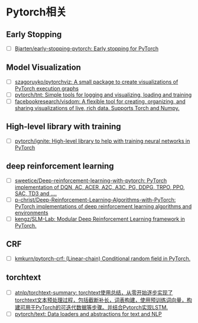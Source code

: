 # Pytorch相关

## Early Stopping

- [ ] [Bjarten/early-stopping-pytorch: Early stopping for PyTorch](https://github.com/Bjarten/early-stopping-pytorch)

## Model Visualization

- [ ] [szagoruyko/pytorchviz: A small package to create visualizations of PyTorch execution graphs](https://github.com/szagoruyko/pytorchviz)
- [ ] [pytorch/tnt: Simple tools for logging and visualizing, loading and training](https://github.com/pytorch/tnt)
- [ ] [facebookresearch/visdom: A flexible tool for creating, organizing, and sharing visualizations of live, rich data. Supports Torch and Numpy.](https://github.com/facebookresearch/visdom)

## High-level library with training

- [ ] [pytorch/ignite: High-level library to help with training neural networks in PyTorch](https://github.com/pytorch/ignite)

## deep reinforcement learning

- [ ] [sweetice/Deep-reinforcement-learning-with-pytorch: PyTorch implementation of DQN, AC, ACER, A2C, A3C, PG, DDPG, TRPO, PPO, SAC, TD3 and ....](https://github.com/sweetice/Deep-reinforcement-learning-with-pytorch)
- [ ] [p-christ/Deep-Reinforcement-Learning-Algorithms-with-PyTorch: PyTorch implementations of deep reinforcement learning algorithms and environments](https://github.com/p-christ/Deep-Reinforcement-Learning-Algorithms-with-PyTorch)
- [ ] [kengz/SLM-Lab: Modular Deep Reinforcement Learning framework in PyTorch.](https://github.com/kengz/SLM-Lab)

## CRF

- [ ] [kmkurn/pytorch-crf: (Linear-chain) Conditional random field in PyTorch.](https://github.com/kmkurn/pytorch-crf)

## torchtext

- [ ] [atnlp/torchtext-summary: torchtext使用总结，从零开始逐步实现了torchtext文本预处理过程，包括截断补长，词表构建，使用预训练词向量，构建可用于PyTorch的可迭代数据等步骤。并结合Pytorch实现LSTM.](https://github.com/atnlp/torchtext-summary)
- [ ] [pytorch/text: Data loaders and abstractions for text and NLP](https://github.com/pytorch/text)